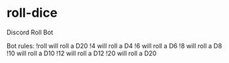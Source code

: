 # roll-dice
Discord Roll Bot

Bot rules: 
!roll will roll a D20
!4  will roll a D4
!6  will roll a D6
!8  will roll a D8
!10 will roll a D10
!12 will roll a D12
!20 will roll a D20

